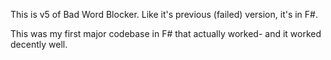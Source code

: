 This is v5 of Bad Word Blocker. Like it's previous (failed) version, it's in F#.

This was my first major codebase in F# that actually worked- and it worked decently well.
